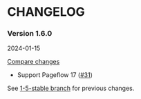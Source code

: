 # CHANGELOG

### Version 1.6.0

2024-01-15

[Compare changes](https://github.com/codevise/pageflow-before-after/compare/1-5-stable...v1.6.0)

- Support Pageflow 17
  ([#31](https://github.com/codevise/pageflow-before-after/pull/31))

See
[1-5-stable branch](https://github.com/codevise/pageflow-before-after/blob/1-5-stable/CHANGELOG.md)
for previous changes.
